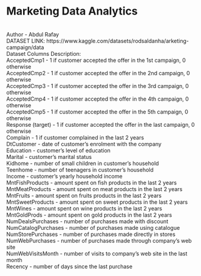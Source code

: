 # Marketing Data Analytics

<br>
Author - Abdul Rafay
<br>
DATASET LINK: https://www.kaggle.com/datasets/rodsaldanha/arketing-campaign/data
<br>
Dataset Columns Description:
<br>
AcceptedCmp1 - 1 if customer accepted the offer in the 1st campaign, 0 otherwise
<br>
AcceptedCmp2 - 1 if customer accepted the offer in the 2nd campaign, 0 otherwise
<br>
AcceptedCmp3 - 1 if customer accepted the offer in the 3rd campaign, 0 otherwise
<br>
AcceptedCmp4 - 1 if customer accepted the offer in the 4th campaign, 0 otherwise
<br>
AcceptedCmp5 - 1 if customer accepted the offer in the 5th campaign, 0 otherwise
<br>
Response (target) - 1 if customer accepted the offer in the last campaign, 0 otherwise
<br>
Complain - 1 if customer complained in the last 2 years
<br>
DtCustomer - date of customer’s enrolment with the company
<br>
Education - customer’s level of education
<br>
Marital - customer’s marital status
<br>
Kidhome - number of small children in customer’s household
<br>
Teenhome - number of teenagers in customer’s household
<br>
Income - customer’s yearly household income
<br>
MntFishProducts - amount spent on fish products in the last 2 years
<br>
MntMeatProducts - amount spent on meat products in the last 2 years
<br>
MntFruits - amount spent on fruits products in the last 2 years
<br>
MntSweetProducts - amount spent on sweet products in the last 2 years
<br>
MntWines - amount spent on wine products in the last 2 years
<br>
MntGoldProds - amount spent on gold products in the last 2 years
<br>
NumDealsPurchases - number of purchases made with discount
<br>
NumCatalogPurchases - number of purchases made using catalogue
<br>
NumStorePurchases - number of purchases made directly in stores
<br>
NumWebPurchases - number of purchases made through company’s web site
<br>
NumWebVisitsMonth - number of visits to company’s web site in the last month
<br>
Recency - number of days since the last purchase
